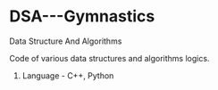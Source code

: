 # DSA---Gymnastics
Data Structure And Algorithms

Code of various data structures and algorithms logics.
1. Language - C++, Python
